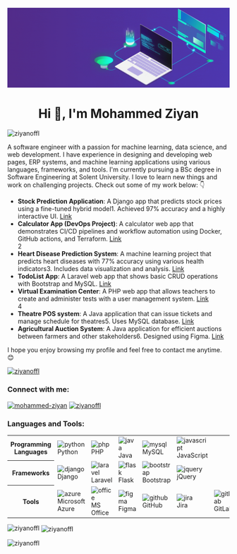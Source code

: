 [![MasterHead](img/master_head.gif)](ziyan.epizy.com)

<h1 align="center">Hi 👋, I'm Mohammed Ziyan</h1>
<p align="left"> <img src="https://komarev.com/ghpvc/?username=ziyanoffl&label=Profile%20views&color=0e75b6&style=flat"
        alt="ziyanoffl" /> </p>

<p>A software engineer with a passion for machine learning, data science, and web development. I have experience in
    designing and developing web pages, ERP systems, and machine learning applications using various languages,
    frameworks, and tools. I'm currently pursuing a BSc degree in Software Engineering at Solent University. I love to
    learn new things and work on challenging projects. Check out some of my work below: 👇</p>
<ul>
    <li><strong>Stock Prediction Application</strong>: A Django app that predicts stock prices using a fine-tuned hybrid
        model1. Achieved 97% accuracy and a highly interactive UI. <a
            href="https://gitfront.io/r/user-1728115/RhAF6K9CfdZR/stock-project/">Link</a></li>
    <li><strong>Calculator App (DevOps Project)</strong>: A calculator web app that demonstrates CI/CD pipelines and
        workflow automation using Docker, GitHub actions, and Terraform. <a
            href="https://github.com/ziyanoffl/CalculatorApp.git">Link</a></li>2 <li><strong>Heart
            Disease Prediction System</strong>: A machine learning project that predicts heart diseases with 77%
        accuracy using various health indicators3. Includes data visualization and analysis. <a
            href="https://gitfront.io/r/user-1728115/bzHVHUs5jQ32/Data-Science-Assignment/">Link</a></li>
    <li><strong>TodoList App</strong>: A Laravel web app that shows basic CRUD operations with Bootstrap and MySQL. <a
            href="https://github.com/ziyanoffl/TodoList.git">Link</a></li>
    <li><strong>Virtual Examination Center</strong>: A PHP web app that allows teachers to create and administer tests
        with a user management system. <a href="https://github.com/ziyanoffl/Virtual-Examination-Center.git">Link</a>
    </li>4 <li><strong>Theatre POS system</strong>: A Java
        application that can issue tickets and manage schedule for theatres5. Uses MySQL database. <a
            href="https://github.com/ziyanoffl/Theatre-POS-System.git">Link</a>
    </li>
    <li><strong>Agricultural Auction System</strong>: A Java application for efficient auctions between farmers and
        other stakeholders6. Designed using Figma. <a
            href="https://github.com/ziyanoffl/Agricultural-Auction-App.git">Link</a></li>
</ul>
<p>I hope you enjoy browsing my profile and feel free to contact me anytime. 😊</p>

<p align="left"> <a href="https://github.com/ryo-ma/github-profile-trophy"><img
            src="https://github-profile-trophy.vercel.app/?username=ziyanoffl" alt="ziyanoffl" /></a> </p>

<h3 align="left">Connect with me:</h3>
<p align="left">
    <a href="https://linkedin.com/in/mohammed-ziyan" target="_blank"><img align="center"
            src="https://raw.githubusercontent.com/rahuldkjain/github-profile-readme-generator/master/src/images/icons/Social/linked-in-alt.svg"
            alt="mohammed-ziyan" height="30" width="40"></a>
    <a href="https://instagram.com/ziyanoffl" target="_blank"><img align="center"
            src="https://raw.githubusercontent.com/rahuldkjain/github-profile-readme-generator/master/src/images/icons/Social/instagram.svg"
            alt="ziyanoffl" height="30" width="40"></a>
</p>

<h3 align="left">Languages and Tools:</h3>

<table>
    <tr>
        <th>Programming Languages</th>
        <td><img src="https://www.vectorlogo.zone/logos/python/python-icon.svg" alt="python" width="40"
                height="40" /><br>Python</td>
        <td><img src="https://www.vectorlogo.zone/logos/php/php-icon.svg" alt="php" width="40" height="40" /><br>PHP
        </td>
        <td><img src="https://www.vectorlogo.zone/logos/java/java-icon.svg" alt="java" width="40" height="40" /><br>Java
        </td>
        <td><img src="https://www.vectorlogo.zone/logos/mysql/mysql-icon.svg" alt="mysql" width="40"
                height="40" /><br>MySQL</td>
        <td><img src="https://www.vectorlogo.zone/logos/javascript/javascript-icon.svg" alt="javascript" width="40"
                height="40" /><br>JavaScript</td>
        <td></td>
        <td></td>
        <td></td>
        <td></td>
    </tr>
    <tr>
        <th>Frameworks</th>
        <td><img src="https://www.vectorlogo.zone/logos/djangoproject/djangoproject-icon.svg" alt="django" width="40"
                height="40" /><br>Django</td>
        <td><img src="https://www.vectorlogo.zone/logos/laravel/laravel-icon.svg" alt="laravel" width="40"
                height="40" /><br>Laravel</td>
        <td><img src="https://www.vectorlogo.zone/logos/pocoo_flask/pocoo_flask-icon.svg" alt="flask" width="40"
                height="40" /><br>Flask</td>
        <td><img src="https://www.vectorlogo.zone/logos/getbootstrap/getbootstrap-icon.svg" alt="bootstrap" width="40"
                height="40" /><br>Bootstrap</td>
        <td><img src="https://www.vectorlogo.zone/logos/jquery/jquery-icon.svg" alt="jquery" width="40"
                height="40" /><br>jQuery</td>
        <td></td>
        <td></td>
        <td></td>
        <td></td>
    </tr>
    <tr>
        <th>Tools</th>
        <td><img src="https://www.vectorlogo.zone/logos/microsoft_azure/microsoft_azure-icon.svg" alt="azure" width="40"
                height="40" /><br>Microsoft Azure</td>
        <td><img src="https://www.vectorlogo.zone/logos/microsoft_office/microsoft_office-icon.svg" alt="office"
                width="40" height="40" /><br>MS Office</td>
        <td><img src="https://www.vectorlogo.zone/logos/figma/figma-icon.svg" alt="figma" width="40"
                height="40" /><br>Figma</td>
        <td><img src="https://www.vectorlogo.zone/logos/github/github-icon.svg" alt="github" width="40"
                height="40" /><br>GitHub</td>
        <td><img src="https://www.vectorlogo.zone/logos/atlassian_jira/atlassian_jira-icon.svg" alt="jira" width="40"
                height="40" /><br>Jira</td>
        <td><img src="https://www.vectorlogo.zone/logos/gitlab/gitlab-icon.svg" alt="gitlab" width="40"
                height="40" /><br>GitLab</td>
        <td><img src="https://www.vectorlogo.zone/logos/terraformio/terraformio-icon.svg" alt="terraform" width="40"
                height="40" /><br>Terraform</td>
        <td><img src="https://www.vectorlogo.zone/logos/microsoft_powerbi/microsoft_powerbi-icon.svg" alt="powerbi"
                width="40" height="40" /><br>Power BI</td>
        <td><img src="img/tableau.svg" alt="tableau" width="40" height="40" /><br>Tableau</td>
    </tr>
</table>

<p><img align="left"
        src="https://github-readme-stats.vercel.app/api/top-langs?username=ziyanoffl&theme=dark&show_icons=true&locale=en&layout=compact"
        alt="ziyanoffl" /></p>

<p>&nbsp;<img align="center"
        src="https://github-readme-stats.vercel.app/api?username=ziyanoffl&theme=dark&show_icons=true&locale=en"
        alt="ziyanoffl" /></p>

<p><img align="center" src="https://github-readme-streak-stats.herokuapp.com/?user=ziyanoffl&theme=dark"
        alt="ziyanoffl" /></p>